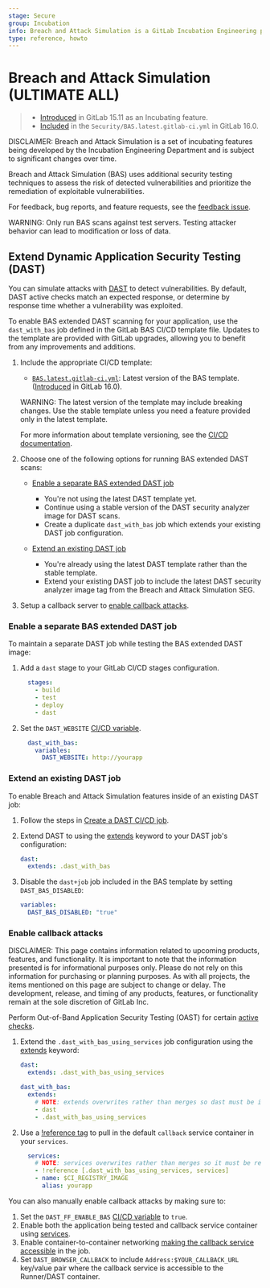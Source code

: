 ```yaml
---
stage: Secure
group: Incubation
info: Breach and Attack Simulation is a GitLab Incubation Engineering program. No technical writer assigned to this group.
type: reference, howto
---
```


# Breach and Attack Simulation **(ULTIMATE ALL)**

> - [Introduced](https://gitlab.com/gitlab-org/gitlab/-/issues/402784) in GitLab 15.11 as an Incubating feature.
> - [Included](https://gitlab.com/gitlab-org/gitlab/-/merge_requests/119981) in the `Security/BAS.latest.gitlab-ci.yml` in GitLab 16.0.

DISCLAIMER:
Breach and Attack Simulation is a set of incubating features being developed by the Incubation Engineering Department and is subject to significant changes over time.

Breach and Attack Simulation (BAS) uses additional security testing techniques to assess the risk of detected vulnerabilities and prioritize the remediation of exploitable vulnerabilities.

For feedback, bug reports, and feature requests, see the [feedback issue](https://gitlab.com/gitlab-org/gitlab/-/issues/404809).

WARNING:
Only run BAS scans against test servers. Testing attacker behavior can lead to modification or loss of data.

## Extend Dynamic Application Security Testing (DAST)

You can simulate attacks with [DAST](../dast/index.md) to detect vulnerabilities.
By default, DAST active checks match an expected response, or determine by response
time whether a vulnerability was exploited.

To enable BAS extended DAST scanning for your application, use the `dast_with_bas` job defined
in the GitLab BAS CI/CD template file. Updates to the template are provided with GitLab
upgrades, allowing you to benefit from any improvements and additions.

1. Include the appropriate CI/CD template:

   - [`BAS.latest.gitlab-ci.yml`](https://gitlab.com/gitlab-org/gitlab/-/blob/master/lib/gitlab/ci/templates/Security/BAS.latest.gitlab-ci.yml):
     Latest version of the BAS template. ([Introduced](https://gitlab.com/gitlab-org/gitlab/-/merge_requests/119981)
     in GitLab 16.0).

   WARNING:
   The latest version of the template may include breaking changes. Use the
   stable template unless you need a feature provided only in the latest template.

   For more information about template versioning, see the [CI/CD documentation](../../../development/cicd/templates.md#latest-version).

1. Choose one of the following options for running BAS extended DAST scans:

   - [Enable a separate BAS extended DAST job](#enable-a-separate-bas-extended-dast-job)

     - You're not using the latest DAST template yet.
     - Continue using a stable version of the DAST security analyzer image for DAST scans.
     - Create a duplicate `dast_with_bas` job which extends your existing DAST job configuration.

   - [Extend an existing DAST job](#extend-an-existing-dast-job)
     - You're already using the latest DAST template rather than the stable template.
     - Extend your existing DAST job to include the latest DAST security analyzer image tag from the Breach and Attack Simulation SEG.

1. Setup a callback server to [enable callback attacks](#enable-callback-attacks).

### Enable a separate BAS extended DAST job

To maintain a separate DAST job while testing the BAS extended DAST image:

1. Add a `dast` stage to your GitLab CI/CD stages configuration.

   ```yaml
     stages:
       - build
       - test
       - deploy
       - dast
   ```

1. Set the `DAST_WEBSITE` [CI/CD variable](../../../ci/yaml/index.md#variables).

   ```yaml
     dast_with_bas:
       variables:
         DAST_WEBSITE: http://yourapp
   ```

### Extend an existing DAST job

To enable Breach and Attack Simulation features inside of an existing DAST job:

1. Follow the steps in [Create a DAST CI/CD job](../dast/browser_based.md#create-a-dast-cicd-job).

1. Extend DAST to using the [extends](../../../ci/yaml/yaml_optimization.md#use-extends-to-reuse-configuration-sections) keyword to your DAST job's configuration:

   ```yaml
   dast:
     extends: .dast_with_bas
   ```

1. Disable the `dast+job` job included in the BAS template by setting `DAST_BAS_DISABLED`:

   ```yaml
   variables:
     DAST_BAS_DISABLED: "true"
   ```

### Enable callback attacks

DISCLAIMER:
This page contains information related to upcoming products, features, and functionality.
It is important to note that the information presented is for informational purposes only.
Please do not rely on this information for purchasing or planning purposes.
As with all projects, the items mentioned on this page are subject to change or delay.
The development, release, and timing of any products, features, or functionality remain at the
sole discretion of GitLab Inc.

Perform Out-of-Band Application Security Testing (OAST) for certain [active checks](../dast/checks/index.md#active-checks).

1. Extend the `.dast_with_bas_using_services` job configuration using the [extends](../../../ci/yaml/yaml_optimization.md#use-extends-to-reuse-configuration-sections) keyword:

   ```yaml
   dast:
     extends: .dast_with_bas_using_services

   dast_with_bas:
     extends:
       # NOTE: extends overwrites rather than merges so dast must be included in this list.
       - dast
       - .dast_with_bas_using_services
   ```

1. Use a [!reference tag](../../../ci/yaml/yaml_optimization.md#reference-tags) to pull in the default `callback` service container in your `services`.

   ```yaml
     services:
       # NOTE: services overwrites rather than merges so it must be referenced to merge.
       - !reference [.dast_with_bas_using_services, services]
       - name: $CI_REGISTRY_IMAGE
         alias: yourapp
   ```

You can also manually enable callback attacks by making sure to:

1. Set the `DAST_FF_ENABLE_BAS` [CI/CD variable](../dast/browser_based.md#available-cicd-variables) to `true`.
1. Enable both the application being tested and callback service container using [services](../../../ci/services/index.md).
1. Enable container-to-container networking [making the callback service accessible](../../../ci/services/index.md#connecting-services) in the job.
1. Set `DAST_BROWSER_CALLBACK` to include `Address:$YOUR_CALLBACK_URL` key/value pair where the callback service is accessible to the Runner/DAST container.
